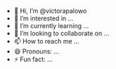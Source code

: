 - 👋 Hi, I’m @victorapalowo
- 👀 I’m interested in ...
- 🌱 I’m currently learning ...
- 💞️ I’m looking to collaborate on ...
- 📫 How to reach me ...
- 😄 Pronouns: ...
- ⚡ Fun fact: ...

<!---
victorapalowo/victorapalowo is a ✨ special ✨ repository because its `README.md` (this file) appears on your GitHub profile.
You can click the Preview link to take a look at your changes.
--->
